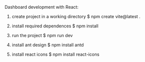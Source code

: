 Dashboard development with React:

1. create project in a working directory
$ npm create vite@latest .

2. install required dependences
$ npm install

3. run the project
$ npm run dev

4. install ant design
$ npm install antd

5. install react icons
$ npm install react-icons